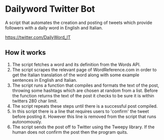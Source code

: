 # Dailyword Twitter Bot
A script that automates the creation and posting of tweets which provide followers with a daily word in English and Italian. 

https://twitter.com/DailyWord_IT


## How it works

1. The script fetches a word and its definition from the Words API. 
2. The script scrapes the relevant page of WordReference.com in order to get the Italian translation of the word along with some example sentences in English and Italian.
3. The script runs a function that compiles and formats the text of the post, throwing some hashtags which are chosen at random from a list. Before the function returns the text of the post it checks to be sure it is within twitters 280 char limit. 
4. The script repeats these steps until there is a successful post compiled. 
5. In this script there is a line that requires users to 'confirm' the tweet before posting it. However this line is removed from the script that runs autonomously.  
6. The script sends the post off to Twitter using the Tweepy library. If the human does not confirm the post then the program quits. 






